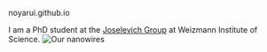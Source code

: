 noyarui.github.io

I am a PhD student at the [Joselevich Group](https://www.weizmann.ac.il/materials/ernesto/home) at Weizmann Institute of Science. 
![Our nanowires](https://news.mit.edu/sites/default/files/styles/news_article__image_gallery/public/images/201304/20130410162624-0_0.jpg?itok=ILZ783gO)